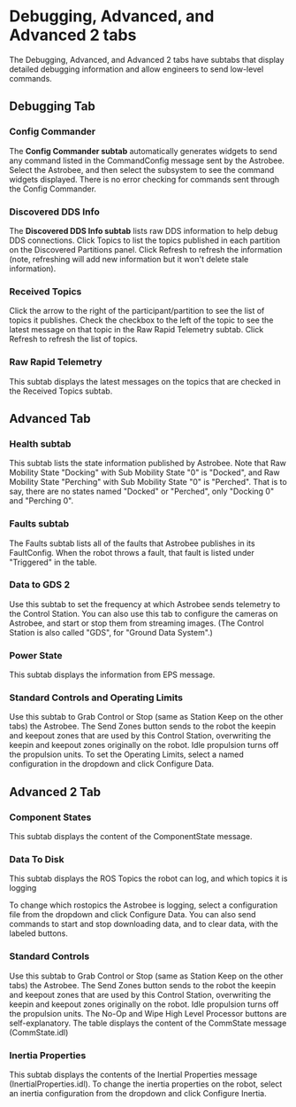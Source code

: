 # Debugging, Advanced, and Advanced 2 tabs

The Debugging, Advanced, and Advanced 2 tabs have subtabs that display detailed debugging information and allow
engineers to send low-level commands.

## Debugging Tab

### Config Commander

The <b>Config Commander subtab</b> automatically generates widgets to send any command listed in the CommandConfig
message sent by the Astrobee. Select the Astrobee, and then select the subsystem to see the command widgets displayed.
There is no error checking for commands sent through the Config Commander.

### Discovered DDS Info

The <b>Discovered DDS Info subtab</b> lists raw DDS information to help debug DDS connections. Click Topics to list the
topics published in each partition on the Discovered Partitions panel. Click Refresh to refresh the information (note, 
refreshing will add new information but it won't delete stale information).

### Received Topics

Click the arrow to the right of the participant/partition to see the list of topics it publishes. Check the checkbox to 
the left of the topic to see the latest message on that topic in the Raw Rapid Telemetry subtab. Click Refresh to 
refresh the list of topics.

### Raw Rapid Telemetry

This subtab displays the latest messages on the topics that are checked in the Received Topics subtab.

## Advanced Tab

### Health subtab

This subtab lists the state information published by Astrobee. Note that Raw Mobility State "Docking" with Sub Mobility
State "0" is "Docked", and Raw Mobility State "Perching" with Sub Mobility State "0" is "Perched".  That is to say,
there are no states named "Docked" or "Perched", only "Docking 0" and "Perching 0".

### Faults subtab

The Faults subtab lists all of the faults that Astrobee publishes in its FaultConfig. When the robot throws a fault, 
that fault is listed under "Triggered" in the table.

### Data to GDS 2
Use this subtab to set the frequency at which Astrobee sends telemetry to the Control Station. You can also
use this tab to configure the cameras on Astrobee, and start or stop them from streaming images. (The Control 
Station is also called "GDS", for "Ground Data System".)

### Power State

This subtab displays the information from EPS message.

### Standard Controls and Operating Limits

Use this subtab to Grab Control or Stop (same as Station Keep on the other tabs) the Astrobee.  The Send Zones button 
sends to the robot the keepin and keepout zones that are used by this Control Station, overwriting the keepin and keepout
zones originally on the robot.  Idle propulsion turns off the propulsion units. To set the Operating Limits, select a
named configuration in the dropdown and click Configure Data.

## Advanced 2 Tab

### Component States

This subtab displays the content of the ComponentState message.

### Data To Disk

This subtab displays the ROS Topics the robot can log, and which topics it is logging

To change which rostopics the Astrobee is logging, select a configuration file from the dropdown and click Configure
Data. You can also send commands to start and stop downloading data, and to clear data, with the labeled buttons.

### Standard Controls

Use this subtab to Grab Control or Stop (same as Station Keep on the other tabs) the Astrobee.  The Send Zones button 
sends to the robot the keepin and keepout zones that are used by this Control Station, overwriting the keepin and keepout
zones originally on the robot.  Idle propulsion turns off the propulsion units. The No-Op and Wipe High Level Processor
buttons are self-explanatory.  The table displays the content of the CommState message (CommState.idl)

### Inertia Properties

This subtab displays the contents of the Inertial Properties message (InertialProperties.idl).  To change the inertia
properties on the robot, select an inertia configuration from the dropdown and click Configure Inertia.